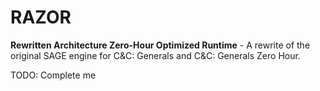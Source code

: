 # RAZOR

**Rewritten Architecture Zero-Hour Optimized Runtime** - A rewrite of the original SAGE engine for C&C: Generals and
C&C: Generals Zero Hour.

TODO: Complete me
